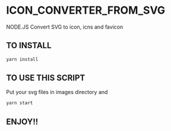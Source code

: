 # ICON_CONVERTER_FROM_SVG
NODE.JS Convert SVG to icon, icns and favicon
## TO INSTALL
```javascript
yarn install
```
## TO USE THIS SCRIPT
Put your svg files in images directory
and
```javascript
yarn start
```
## ENJOY!!
